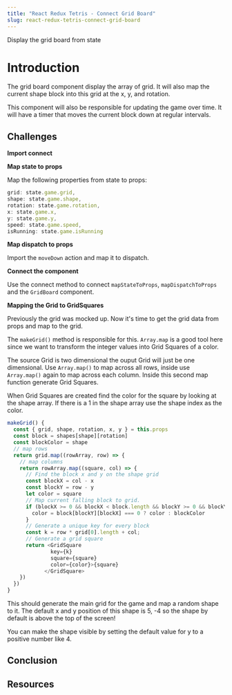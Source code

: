 ```yaml
---
title: "React Redux Tetris - Connect Grid Board"
slug: react-redux-tetris-connect-grid-board
---
```


Display the grid board from state

# Introduction 

The grid board component display the array of grid. 
It will also map the current shape block into this 
grid at the x, y, and rotation. 

This component will also be responsible for updating 
the game over time. It will have a timer that moves 
the current block down at regular intervals. 

## Challenges

**Import connect**

**Map state to props**

Map the following properties from state to props: 

```JavaScript
grid: state.game.grid,
shape: state.game.shape,
rotation: state.game.rotation,
x: state.game.x,
y: state.game.y,
speed: state.game.speed,
isRunning: state.game.isRunning
```

**Map dispatch to props**

Import the `moveDown` action and map it to dispatch. 

**Connect the component**

Use the connect method to connect `mapStateToProps`, 
`mapDispatchToProps` and the `GridBoard` component. 

**Mapping the Grid to GridSquares**

Previously the grid was mocked up. Now it's time to 
get the grid data from props and map to the grid. 

The `makeGrid()` method is responsible for this. 
`Array.map` is a good tool here since we want to 
transform the integer values into Grid Squares of a 
color. 

The source Grid is two dimensional the ouput Grid will 
just be one dimensional. Use `Array.map()` to map 
across all rows, inside use `Array.map()` again to map
across each column. Inside this second map function
generate Grid Squares. 

When Grid Squares are created find the color for the 
square by looking at the shape array. If there is a 1
in the shape array use the shape index as the color. 

```JavaScript
makeGrid() {
  const { grid, shape, rotation, x, y } = this.props
  const block = shapes[shape][rotation]
  const blockColor = shape
  // map rows
  return grid.map((rowArray, row) => {
    // map columns
    return rowArray.map((square, col) => {
      // Find the block x and y on the shape grid
      const blockX = col - x
      const blockY = row - y
      let color = square
      // Map current falling block to grid. 
      if (blockX >= 0 && blockX < block.length && blockY >= 0 && blockY < block.length) {
        color = block[blockY][blockX] === 0 ? color : blockColor
      }
      // Generate a unique key for every block
      const k = row * grid[0].length + col;
      // Generate a grid square
      return <GridSquare
              key={k}
              square={square}
              color={color}>{square}
            </GridSquare>
    })
  })
}
```

This should generate the main grid for the game and 
map a random shape to it. The default x and y position 
of this shape is 5, -4 so the shape by default is above
the top of the screen! 

You can make the shape visible by setting the default 
value for y to a positive number like 4. 

## Conclusion


## Resources

 
